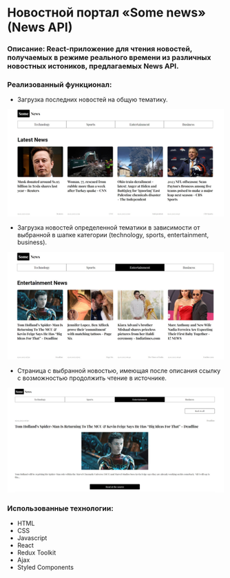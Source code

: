 
# Новостной портал «Some news» (News API)

### Описание: React-приложение для чтения новостей, получаемых в режиме реального времени из различных новостных истоников, предлагаемых News API.
### Реализованный функционал:
* Загрузка последних новостей на общую тематику.

<!-- ![Main page](./screenshots/mainpage.jpg)   -->
<img src="./screenshots/mainpage.jpg" style="width: 600px" />

* Загрузка новостей определенной тематики в зависимости от выбранной в шапке категории (technology, sports, entertainment, business).

<!-- ![Category page](./screenshots/categorypage.jpg) -->
<img src="./screenshots/categorypage.jpg" style="width: 600px" />

* Страница с выбранной новостью, имеющая после описания ссылку с возможностью продолжить чтение в источнике.

<!-- ![One news page](./screenshots/onenewspage_1.jpg) -->
<img src="./screenshots/onenewspage_1.jpg" style="width: 600px" />

### Использованные технологии:
* HTML
* CSS
* Javascript
* React
* Redux Toolkit
* Ajax
* Styled Components
